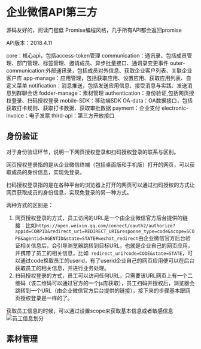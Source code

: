 # 企业微信API第三方

源码友好的，阅读门槛低
Promise编程风格，几乎所有API都会返回promise

API版本：2018.4.11

core：核心api，包括access-token管理
communication：通讯录，包括成员管理、部门管理、标签管理、邀请成员、异步批量接口、通讯录变更事件
outer-communication:外部通讯录，包括成员对外信息、获取企业客户列表、关联企业客户库
app-manage：应用管理，包括获取应用、设置应用、获取应用列表、自定义菜单
notification：消息推送，包括发送应用信息、接受消息与实践、发送消息到群聊会话
fodder-manage：素材管理
authentication：身份验证,包括网页授权登录、扫码授权登录
mobile-SDK：移动端SDK
OA-data：OA数据接口，包括获取打卡规则、获取打卡数据、获取审批数据
payment：企业支付
electronic-invoice：电子发票
third-api：第三方开放接口


## 身份验证
对于身份验证环节，说明一下网页授权登录和扫码授权登录的联系与区别。

网页授权登录指的是从企业微信终端（包括桌面版和手机版）打开的网页，可以获取成员的身份信息，实现免登录。

扫码授权登录指的是在各种平台的浏览器上打开的网页可以通过扫码授权的方式让网页获取成员的身份信息，实现免登录的另一种方式。

两种方式的区别是：
1. 网页授权登录的方式，员工访问的URL是一个由企业微信官方后台提供的链接：比如`https://open.weixin.qq.com/connect/oauth2/authorize?appid=CORPID&redirect_uri=REDIRECT_URI&response_type=code&scope=SCOPE&agentid=AGENTID&state=STATE#wechat_redirect`由企业微信官方后台验证相关信息后，会引导浏览器跳转到目标URL，也就是企业自己的网页应用，并携带了员工的相关信息，比如` redirect_uri?code=CODE&state=STATE`，可以通过code换取员工的userid，有了userid企业自己的网页应用便可以在后台获取员工的相关信息，并进行业务处理。
2. 扫码授权登录的方式，员工可以访问任何URL，只需要该URL网页上有一个二维码（该二维码可以通过官方的一个js库获取），员工扫码并授权后，浏览器会跳转到一个URL（由企业微信官方后台提供的链接），接下来的步骤基本跟网页授权登录是一样的了。

获取员工信息的时候，可以通过设置scope来获取基本信息或者敏感信息
![员工信息划分](https://p.qpic.cn/pic_wework/23479275/a1a780ad673ffee20722b8e791d5ef7bd2b3ad6cf8db197c/0)

## 素材管理